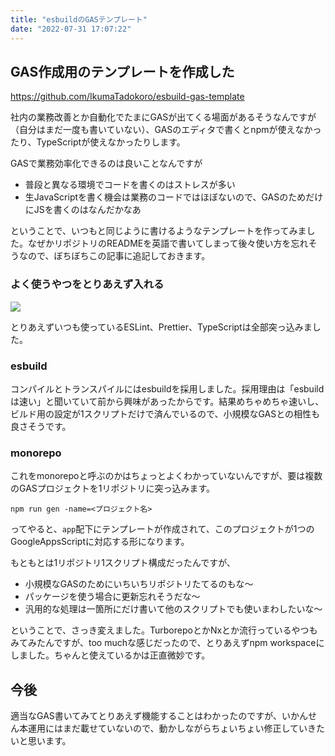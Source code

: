 ```yaml
---
title: "esbuildのGASテンプレート"
date: "2022-07-31 17:07:22"
---
```


## GAS作成用のテンプレートを作成した

https://github.com/IkumaTadokoro/esbuild-gas-template

社内の業務改善とか自動化でたまにGASが出てくる場面があるそうなんですが（自分はまだ一度も書いていない）、GASのエディタで書くとnpmが使えなかったり、TypeScriptが使えなかったりします。

GASで業務効率化できるのは良いことなんですが

- 普段と異なる環境でコードを書くのはストレスが多い
- 生JavaScriptを書く機会は業務のコードではほぼないので、GASのためだけにJSを書くのはなんだかなあ

ということで、いつもと同じように書けるようなテンプレートを作ってみました。なぜかリポジトリのREADMEを英語で書いてしまって後々使い方を忘れそうなので、ぼちぼちこの記事に追記しておきます。

### よく使うやつをとりあえず入れる

![](/assets/esbuild-gas-template/esbuild-gas-template.png)

とりあえずいつも使っているESLint、Prettier、TypeScriptは全部突っ込みました。

### esbuild

コンパイルとトランスパイルにはesbuildを採用しました。採用理由は「esbuildは速い」と聞いていて前から興味があったからです。結果めちゃめちゃ速いし、ビルド用の設定が1スクリプトだけで済んでいるので、小規模なGASとの相性も良さそうです。

### monorepo

これをmonorepoと呼ぶのかはちょっとよくわかっていないんですが、要は複数のGASプロジェクトを1リポジトリに突っ込みます。

```
npm run gen -name=<プロジェクト名>
```

ってやると、`app`配下にテンプレートが作成されて、このプロジェクトが1つのGoogleAppsScriptに対応する形になります。

もともとは1リポジトリ1スクリプト構成だったんですが、

- 小規模なGASのためにいちいちリポジトリたてるのもな〜
- パッケージを使う場合に更新忘れそうだな〜
- 汎用的な処理は一箇所にだけ書いて他のスクリプトでも使いまわしたいな〜

ということで、さっき変えました。TurborepoとかNxとか流行っているやつもみてみたんですが、too muchな感じだったので、とりあえずnpm workspaceにしました。ちゃんと使えているかは正直微妙です。

## 今後

適当なGAS書いてみてとりあえず機能することはわかったのですが、いかんせん本運用にはまだ載せていないので、動かしながらちょいちょい修正していきたいと思います。
